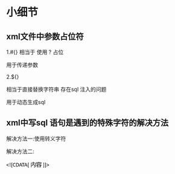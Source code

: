 # 小细节

## xml文件中参数占位符

1.\#{}
相当于 使用 ? 占位

用于传递参数

2.\${}

相当于直接替换字符串 存在sql 注入的问题

用于动态生成sql

## xml中写sql 语句是遇到的特殊字符的解决方法

解决方法一:使用转义字符

解决方法二:

![cdata区](./image/cdata.png)
